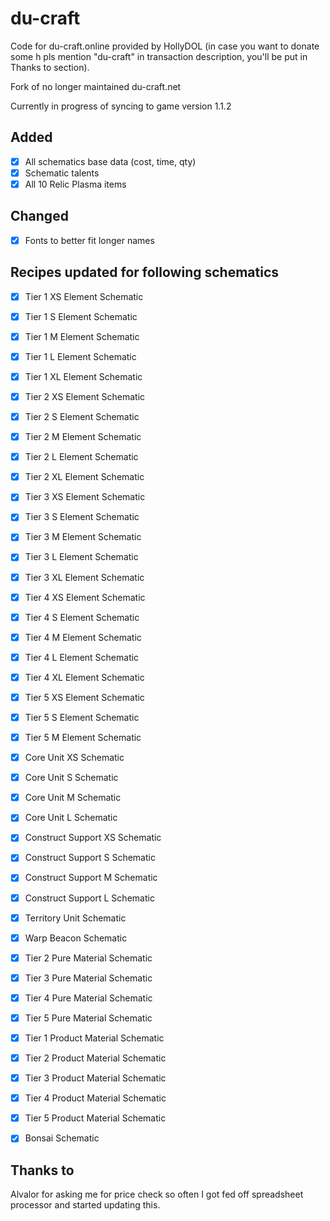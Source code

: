 # du-craft
Code for du-craft.online provided by HollyDOL (in case you want to donate some h pls mention "du-craft" in transaction description, you'll be put in Thanks to section).

Fork of no longer maintained du-craft.net

Currently in progress of syncing to game version 1.1.2

## Added
- [x] All schematics base data (cost, time, qty)
- [x] Schematic talents
- [x] All 10 Relic Plasma items

## Changed
- [x] Fonts to better fit longer names

## Recipes updated for following schematics
- [x] Tier 1 XS Element Schematic
- [x] Tier 1 S Element Schematic
- [x] Tier 1 M Element Schematic
- [x] Tier 1 L Element Schematic
- [x] Tier 1 XL Element Schematic

- [x] Tier 2 XS Element Schematic
- [x] Tier 2 S Element Schematic
- [x] Tier 2 M Element Schematic
- [x] Tier 2 L Element Schematic
- [x] Tier 2 XL Element Schematic

- [x] Tier 3 XS Element Schematic
- [x] Tier 3 S Element Schematic
- [x] Tier 3 M Element Schematic
- [x] Tier 3 L Element Schematic
- [x] Tier 3 XL Element Schematic

- [x] Tier 4 XS Element Schematic
- [x] Tier 4 S Element Schematic
- [x] Tier 4 M Element Schematic
- [x] Tier 4 L Element Schematic
- [x] Tier 4 XL Element Schematic

- [x] Tier 5 XS Element Schematic
- [x] Tier 5 S Element Schematic
- [x] Tier 5 M Element Schematic

- [x] Core Unit XS Schematic
- [x] Core Unit S Schematic
- [x] Core Unit M Schematic
- [x] Core Unit L Schematic

- [x] Construct Support XS Schematic
- [x] Construct Support S Schematic
- [x] Construct Support M Schematic
- [x] Construct Support L Schematic

- [x] Territory Unit Schematic
- [x] Warp Beacon Schematic

- [x] Tier 2 Pure Material Schematic
- [x] Tier 3 Pure Material Schematic
- [x] Tier 4 Pure Material Schematic
- [x] Tier 5 Pure Material Schematic

- [x] Tier 1 Product Material Schematic
- [x] Tier 2 Product Material Schematic
- [x] Tier 3 Product Material Schematic
- [x] Tier 4 Product Material Schematic
- [x] Tier 5 Product Material Schematic

- [x] Bonsai Schematic

## Thanks to
Alvalor for asking me for price check so often I got fed off spreadsheet processor and started updating this.
